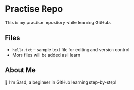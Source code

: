 # Practise Repo

This is my practice repository while learning GitHub.

## Files

- `hello.txt` – sample text file for editing and version control
- More files will be added as I learn

## About Me

👋 I’m Saad, a beginner in GitHub learning step-by-step!
